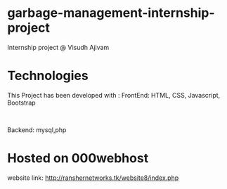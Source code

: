 # garbage-management-internship-project
Internship project @ Visudh Ajivam


# Technologies

This Project has been developed with :
FrontEnd: HTML, CSS, Javascript, Bootstrap 

<br>

Backend: mysql,php

# Hosted on 000webhost

website link: http://ranshernetworks.tk/website8/index.php

